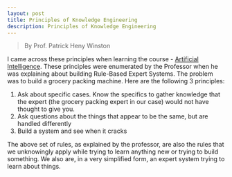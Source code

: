 ```yaml
---
layout: post
title: Principles of Knowledge Engineering
description: Principles of Knowledge Engineering
---
```

> By Prof. Patrick Heny Winston

I came across these principles when learning the course - [Artificial Intelligence](https://ocw.mit.edu/courses/electrical-engineering-and-computer-science/6-034-artificial-intelligence-fall-2010/index.htm). These principles were enumerated by the Professor when he was explaining about building Rule-Based Expert Systems. The problem was to build a grocery packing machine. Here are the following 3 principles:
1. Ask about specific cases. Know the specifics to gather knowledge that the expert (the grocery packing expert in our case) would not have thought to give you.
2. Ask questions about the things that appear to be the same, but are handled differently
3. Build a system and see when it cracks

The above set of rules, as explained by the professor, are also the rules that we unknowingly apply while trying to learn anything new or trying to build something. We also are, in a very simplified form, an expert system trying to learn about things.
